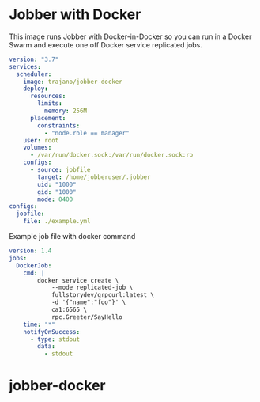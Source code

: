# Jobber with Docker

This image runs Jobber with Docker-in-Docker so you can run in a Docker Swarm and execute one off Docker service replicated jobs.

```yml
version: "3.7"
services:
  scheduler:
    image: trajano/jobber-docker
    deploy:
      resources:
        limits:
          memory: 256M
      placement:
        constraints:
          - "node.role == manager"
    user: root
    volumes:
      - /var/run/docker.sock:/var/run/docker.sock:ro
    configs:
      - source: jobfile
        target: /home/jobberuser/.jobber
        uid: "1000"
        gid: "1000"
        mode: 0400
configs:
  jobfile:
    file: ./example.yml
```

Example job file with docker command

```yml
version: 1.4
jobs:
  DockerJob:
    cmd: |
        docker service create \
            --mode replicated-job \
            fullstorydev/grpcurl:latest \
            -d '{"name":"foo"}' \
            ca1:6565 \
            rpc.Greeter/SayHello
    time: "*"
    notifyOnSuccess:
      - type: stdout
        data:
          - stdout
```
# jobber-docker
